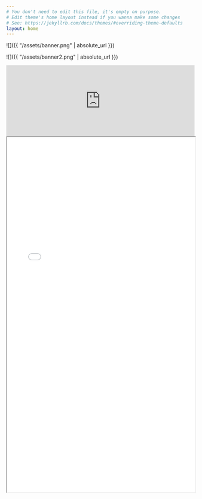 ```yaml
---
# You don't need to edit this file, it's empty on purpose.
# Edit theme's home layout instead if you wanna make some changes
# See: https://jekyllrb.com/docs/themes/#overriding-theme-defaults
layout: home
---
```


![]({{ "/assets/banner.png" | absolute_url }})

![]({{ "/assets/banner2.png" | absolute_url }})

<center><iframe src="https://store.steampowered.com/widget/1137910/" frameborder="0" width="100%" height="190"></iframe></center>

<iframe src="/assets/resume.pdf" width="100%" height="950"></iframe>
